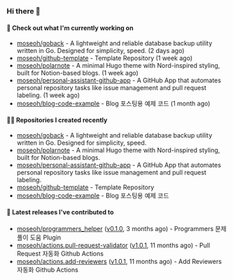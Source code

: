 ### Hi there 👋

#### 👷 Check out what I'm currently working on

- [moseoh/goback](https://github.com/moseoh/goback) - A lightweight and reliable database backup utility written in Go. Designed for simplicity, speed. (2 days ago)
- [moseoh/github-template](https://github.com/moseoh/github-template) - Template Repository (1 week ago)
- [moseoh/polarnote](https://github.com/moseoh/polarnote) -  A minimal Hugo theme with Nord-inspired styling, built for Notion-based blogs. (1 week ago)
- [moseoh/personal-assistant-github-app](https://github.com/moseoh/personal-assistant-github-app) - A GitHub App that automates personal repository tasks like issue management and pull request labeling. (1 week ago)
- [moseoh/blog-code-example](https://github.com/moseoh/blog-code-example) - Blog 포스팅용 예제 코드 (1 month ago)

#### 👨‍💻 Repositories I created recently

- [moseoh/goback](https://github.com/moseoh/goback) - A lightweight and reliable database backup utility written in Go. Designed for simplicity, speed.
- [moseoh/polarnote](https://github.com/moseoh/polarnote) -  A minimal Hugo theme with Nord-inspired styling, built for Notion-based blogs.
- [moseoh/personal-assistant-github-app](https://github.com/moseoh/personal-assistant-github-app) - A GitHub App that automates personal repository tasks like issue management and pull request labeling.
- [moseoh/github-template](https://github.com/moseoh/github-template) - Template Repository
- [moseoh/blog-code-example](https://github.com/moseoh/blog-code-example) - Blog 포스팅용 예제 코드

#### 🚀 Latest releases I've contributed to

- [moseoh/programmers_helper](https://github.com/moseoh/programmers_helper) ([v0.1.0](https://github.com/moseoh/programmers_helper/releases/tag/v0.1.0), 3 months ago) - Programmers 문제풀이 도움 Plugin
- [moseoh/actions.pull-request-validator](https://github.com/moseoh/actions.pull-request-validator) ([v1.0.1](https://github.com/moseoh/actions.pull-request-validator/releases/tag/v1.0.1), 11 months ago) - Pull Request 자동화 Github Actions
- [moseoh/actions.add-reviewers](https://github.com/moseoh/actions.add-reviewers) ([v1.0.1](https://github.com/moseoh/actions.add-reviewers/releases/tag/v1.0.1), 11 months ago) - Add Reviewers 자동화 Github Actions
